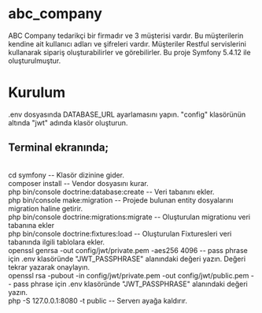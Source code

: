 # abc_company

ABC Company tedarikçi bir firmadır ve 3 müşterisi vardır. Bu müşterilerin kendine ait
kullanıcı adları ve şifreleri vardır. Müşteriler Restful servislerini kullanarak sipariş oluşturabilirler ve görebilirler. Bu proje Symfony 5.4.12 ile oluşturulmuştur.

# Kurulum
.env dosyasında DATABASE_URL ayarlamasını yapın.
"config" klasörünün altında "jwt" adında klasör oluşturun.
## Terminal ekranında;
<br/>
cd symfony -- Klasör dizinine gider.
<br/>
composer install  -- Vendor dosyasını kurar.
<br/>
php bin/console doctrine:database:create  -- Veri tabanını ekler.
<br/>
php bin/console make:migration -- Projede bulunan entity dosyalarını migration haline getirir.
<br/>
php bin/console doctrine:migrations:migrate -- Oluşturulan migrationu veri tabanına ekler
<br/>
php bin/console doctrine:fixtures:load -- Oluşturulan Fixturesleri veri tabanında ilgili tablolara ekler.
<br/>
openssl genrsa -out config/jwt/private.pem -aes256 4096 -- pass phrase için .env klasöründe "JWT_PASSPHRASE" alanındaki değeri yazın. Değeri tekrar yazarak onaylayın.
<br/>
openssl rsa -pubout -in config/jwt/private.pem -out config/jwt/public.pem -- pass phrase için .env klasöründe "JWT_PASSPHRASE" alanındaki değeri yazın.
<br/>
php -S 127.0.0.1:8080 -t public -- Serverı ayağa kaldırır.
